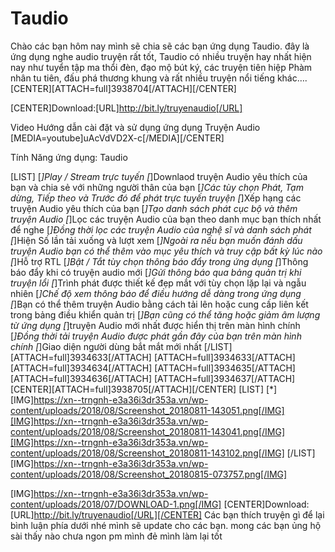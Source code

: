 # Taudio
Chào các bạn hôm nay mình sẽ chia sẽ các bạn ứng dụng Taudio. đây là ứng dụng nghe audio truyện rất tốt, Taudio có nhiều truyện hay nhất hiện nay như tuyển tập ma thổi đèn, đạo mộ bút ký, các truyện tiên hiệp Phàm nhân tu tiên, đấu phá thương khung và rất nhiều truyện nổi tiếng khác….
[CENTER][ATTACH=full]3938704[/ATTACH][/CENTER]

[CENTER]Download:[URL]http://bit.ly/truyenaudio[/URL]

Video Hướng dẫn cài đặt và sử dụng ứng dụng Truyện Audio
[MEDIA=youtube]uAcVdVD2X-c[/MEDIA][/CENTER]

Tính Năng ứng dụng: Taudio

[LIST]
[*]Play / Stream trực tuyến
[*]Downlaod truyện Audio  yêu thích của bạn và chia sẻ với những người thân của bạn
[*]Các tùy chọn Phát, Tạm dừng, Tiếp theo và Trước đó để phát trực tuyến truyện
[*]Xếp hạng các truyện Audio yêu thích của bạn
[*]Tạo danh sách phát cục bộ và thêm truyện Audio
[*]Lọc các truyện Audio  của bạn theo danh mục bạn thích nhất để nghe
[*]Đồng thời lọc các truyện Audio  của nghệ sĩ và danh sách phát
[*]Hiện Số lần tải xuống và lượt xem
[*]Ngoài ra nếu bạn muốn đánh dấu truyện Audio bạn có thể thêm vào mục yêu thích và truy cập bất kỳ lúc nào
[*]Hỗ trợ RTL
[*]Bật / Tắt tùy chọn thông báo đẩy trong ứng dụng
[*]Thông báo đẩy khi có truyện audio mới
[*]Gửi thông báo qua bảng quản trị khi truyện lổi
[*]Trình phát được thiết kế đẹp mắt với tùy chọn lặp lại và ngẫu nhiên
[*]Chế độ xem thông báo để điều hướng dễ dàng trong ứng dụng
[*]Bạn có thể thêm truyện Audio bằng cách tải lên hoặc cung cấp liên kết trong bảng điều khiển quản trị
[*]Bạn cũng có thể tăng hoặc giảm âm lượng từ ứng dụng
[*]truyện Audio mới nhất được hiển thị trên màn hình chính
[*]Đồng thời tải truyện Audio được phát gần đây của bạn trên màn hình chính
[*]Giao diện người dùng bắt mắt mới nhất
[/LIST]
[ATTACH=full]3934633[/ATTACH]
[ATTACH=full]3934633[/ATTACH] [ATTACH=full]3934634[/ATTACH] [ATTACH=full]3934635[/ATTACH] [ATTACH=full]3934636[/ATTACH] [ATTACH=full]3934637[/ATTACH]
[CENTER][ATTACH=full]3938705[/ATTACH][/CENTER]
[LIST]
[*][IMG]https://xn--trngnh-e3a36i3dr353a.vn/wp-content/uploads/2018/08/Screenshot_20180811-143051.png[/IMG][IMG]https://xn--trngnh-e3a36i3dr353a.vn/wp-content/uploads/2018/08/Screenshot_20180811-143041.png[/IMG][IMG]https://xn--trngnh-e3a36i3dr353a.vn/wp-content/uploads/2018/08/Screenshot_20180811-143102.png[/IMG]
[/LIST]
[IMG]https://xn--trngnh-e3a36i3dr353a.vn/wp-content/uploads/2018/08/Screenshot_20180815-073757.png[/IMG]



[IMG]https://xn--trngnh-e3a36i3dr353a.vn/wp-content/uploads/2018/07/DOWNLOAD-1.png[/IMG]
[CENTER]Download:[URL]http://bit.ly/truyenaudio[/URL][/CENTER]
Các bạn thích truyện gì để lại bình luận phía dưới nhé mình sẽ update cho các bạn. mong các bạn ủng hộ sài thấy nào chưa ngon pm mình đẻ mình làm lại tốt
